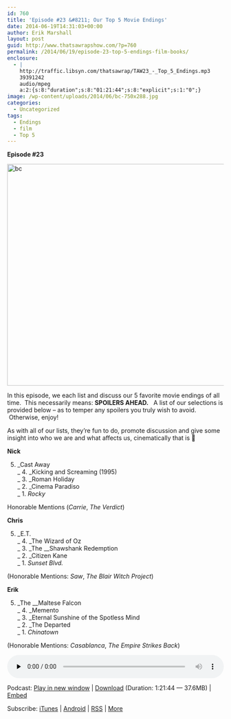 ```yaml
---
id: 760
title: 'Episode #23 &#8211; Our Top 5 Movie Endings'
date: 2014-06-19T14:31:03+00:00
author: Erik Marshall
layout: post
guid: http://www.thatsawrapshow.com/?p=760
permalink: /2014/06/19/episode-23-top-5-endings-film-books/
enclosure:
  - |
    http://traffic.libsyn.com/thatsawrap/TAW23_-_Top_5_Endings.mp3
    39391242
    audio/mpeg
    a:2:{s:8:"duration";s:8:"01:21:44";s:8:"explicit";s:1:"0";}
image: /wp-content/uploads/2014/06/bc-750x288.jpg
categories:
  - Uncategorized
tags:
  - Endings
  - film
  - Top 5
---
```

**Episode #23**

[<img class="aligncenter size-full wp-image-772" src="http://www.thatsawrapshow.com/wp-content/uploads/2014/06/bc.jpg" alt="bc" width="750" height="516" srcset="http://www.thatsawrapshow.com/wp-content/uploads/2014/06/bc.jpg 750w, http://www.thatsawrapshow.com/wp-content/uploads/2014/06/bc-300x206.jpg 300w, http://www.thatsawrapshow.com/wp-content/uploads/2014/06/bc-436x300.jpg 436w" sizes="(max-width: 750px) 100vw, 750px" />](http://www.thatsawrapshow.com/wp-content/uploads/2014/06/bc.jpg)

In this episode, we each list and discuss our 5 favorite movie endings of all time.  This necessarily means: **SPOILERS AHEAD.**   A list of our selections is provided below &#8211; as to temper any spoilers you truly wish to avoid.  Otherwise, enjoy!

As with all of our lists, they&#8217;re fun to do, promote discussion and give some insight into who we are and what affects us, cinematically that is 🙂

**Nick**

5. _Cast Away  
_ 4. _Kicking and Screaming (1995)  
_ 3. _Roman Holiday  
_ 2. _Cinema Paradiso  
_ 1. _Rocky_

Honorable Mentions (_Carrie_, _The Verdict_)

**Chris**

5. _E.T.  
_ 4. _The Wizard of Oz  
_ 3. _The __Shawshank Redemption  
_ 2. _Citizen Kane  
_ 1. _Sunset Blvd._

(Honorable Mentions: _Saw_, _The Blair Witch Project_)

**Erik**

5. _The __Maltese Falcon  
_ 4. _Memento  
_ 3. _Eternal Sunshine of the Spotless Mind  
_ 2. _The Departed  
_ 1. _Chinatown_

(Honorable Mentions: _Casablanca_, _The Empire Strikes Back_)



<div class="powerpress_player" id="powerpress_player_264">
  <audio class="wp-audio-shortcode" id="audio-760-24" preload="none" style="width: 100%;" controls="controls"><source type="audio/mpeg" src="http://media.blubrry.com/thatsawrap/p/traffic.libsyn.com/thatsawrap/TAW23_-_Top_5_Endings.mp3?_=24" /><a href="http://media.blubrry.com/thatsawrap/p/traffic.libsyn.com/thatsawrap/TAW23_-_Top_5_Endings.mp3">http://media.blubrry.com/thatsawrap/p/traffic.libsyn.com/thatsawrap/TAW23_-_Top_5_Endings.mp3</a></audio>
</div>

<p class="powerpress_links powerpress_links_mp3">
  Podcast: <a href="http://media.blubrry.com/thatsawrap/p/traffic.libsyn.com/thatsawrap/TAW23_-_Top_5_Endings.mp3" class="powerpress_link_pinw" target="_blank" title="Play in new window" onclick="return powerpress_pinw('http://www.thatsawrapshow.com/?powerpress_pinw=760-podcast');" rel="nofollow">Play in new window</a> | <a href="http://media.blubrry.com/thatsawrap/p/traffic.libsyn.com/thatsawrap/TAW23_-_Top_5_Endings.mp3" class="powerpress_link_d" title="Download" rel="nofollow" download="TAW23_-_Top_5_Endings.mp3">Download</a> (Duration: 1:21:44 &#8212; 37.6MB) | <a href="#" class="powerpress_link_e" title="Embed" onclick="return powerpress_show_embed('760-podcast');" rel="nofollow">Embed</a>
</p>

<p class="powerpress_embed_box" id="powerpress_embed_760-podcast" style="display: none;">
  <input id="powerpress_embed_760-podcast_t" type="text" value="<iframe width=&quot;320&quot; height=&quot;30&quot; src=&quot;http://www.thatsawrapshow.com/?powerpress_embed=760-podcast&amp;powerpress_player=mediaelement-audio&quot; frameborder=&quot;0&quot; scrolling=&quot;no&quot;></iframe>" onclick="javascript: this.select();" onfocus="javascript: this.select();" style="width: 70%;" readOnly />
</p>

<p class="powerpress_links powerpress_subscribe_links">
  Subscribe: <a href="https://itunes.apple.com/us/podcast/thats-a-wrap!/id638015669?mt=2&ls=1" class="powerpress_link_subscribe powerpress_link_subscribe_itunes" title="Subscribe on iTunes" rel="nofollow">iTunes</a> | <a href="http://subscribeonandroid.com/www.thatsawrapshow.com/feed/podcast/" class="powerpress_link_subscribe powerpress_link_subscribe_android" title="Subscribe on Android" rel="nofollow">Android</a> | <a href="http://www.thatsawrapshow.com/feed/podcast/" class="powerpress_link_subscribe powerpress_link_subscribe_rss" title="Subscribe via RSS" rel="nofollow">RSS</a> | <a href="http://www.thatsawrapshow.com/subscribe-to-podcast/" class="powerpress_link_subscribe powerpress_link_subscribe_more" title="More" rel="nofollow">More</a>
</p>

<!--powerpress_player-->